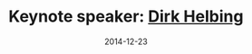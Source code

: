 ---
title: Keynote speaker&#58; <a href='http://www.soms.ethz.ch/people/dhelbing' target='blank'>Dirk Helbing</a>
layout: default
date: 2014-12-23
img: ../people/dirk.png
link: speakers/dirk
category: Speakers
description: |
   <p class="lead">Title to be announced...</p>

---